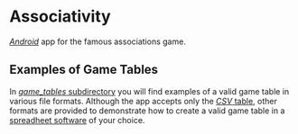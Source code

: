 #   Associativity

[*Android*](http://android.com/) app for the famous associations game.

##  Examples of Game Tables

In [*game_tables* subdirectory](game_tables) you will find examples of a valid game table in various file formats. Although the app accepts only the [*CSV* table](http://en.wikipedia.org/wiki/Comma-separated_values), other formats are provided to demonstrate how to create a valid game table in a [spreadheet software](http://en.wikipedia.org/wiki/Spreadsheet) of your choice.
